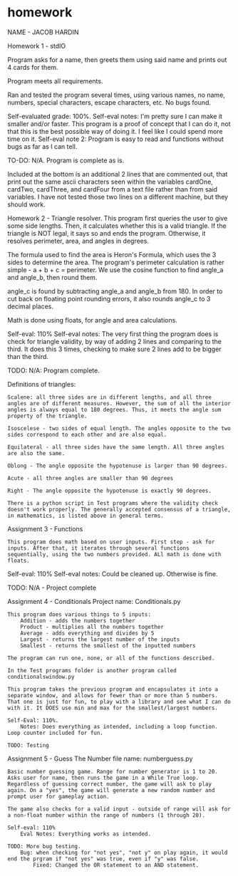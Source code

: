 # homework

NAME - JACOB HARDIN

Homework 1 - stdIO

Program asks for a name, then greets them using said name and prints out 4 cards for them.

Program meets all requirements.

Ran and tested the program several times, using various names, no name, numbers, special characters, escape characters, etc. No bugs found.

Self-evaluated grade: 100%.
Self-eval notes: I'm pretty sure I can make it smaller and/or faster. This program is a proof of concept that I can do it, not that this is the best possible way of doing it. I feel like I could spend more time on it.
Self-eval note 2: Program is easy to read and functions without bugs as far as I can tell.

TO-DO: N/A. Program is complete as is.


Included at the bottom is an additional 2 lines that are commented out, that print out the same ascii characters seen within the variables cardOne, cardTwo, cardThree, and cardFour from a text file rather than from said variables. I have not tested those two lines on a different machine, but they should work.



Homework 2 - Triangle resolver.
This program first queries the user to give some side lengths. Then, it calculates whether this is a valid triangle. If the triangle is NOT legal, it says so and ends the program. Otherwise, it resolves perimeter, area, and angles in degrees.

The formula used to find the area is Heron's Formula, which uses the 3 sides to determine the area. The program's perimeter calculation is rather simple - a + b + c = perimeter. We use the cosine function to find angle_a and angle_b, then round them.

angle_c is found by subtracting angle_a and angle_b from 180. In order to cut back on floating point rounding errors, it also rounds angle_c to 3 decimal places.

Math is done using floats, for angle and area calculations.

Self-eval: 110%
Self-eval notes: The very first thing the program does is check for triangle validity, by way of adding 2 lines and comparing to the third. It does this 3 times, checking to make sure 2 lines add to be bigger than the third.

TODO:
    N/A: Program complete.

Definitions of triangles: 

    Scalene: all three sides are in different lengths, and all three angles are of different measures. However, the sum of all the interior angles is always equal to 180 degrees. Thus, it meets the angle sum property of the triangle.

    Isoscelese - two sides of equal length. The angles opposite to the two sides correspond to each other and are also equal.

    Equilateral - all three sides have the same length. All three angles are also the same.

    Oblong - The angle opposite the hypotenuse is larger than 90 degrees.

    Acute - all three angles are smaller than 90 degrees

    Right - The angle opposite the hypotenuse is exactly 90 degrees.

    There is a python script in Test programs where the validity check doesn't work properly. The generally accepted consensus of a triangle, in mathematics, is listed above in general terms.

 Assignment 3 - Functions

    This program does math based on user inputs. First step - ask for inputs. After that, it iterates through several functions sequentially, using the two numbers provided. ALl math is done with floats.

Self-eval: 110%
Self-eval notes: Could be cleaned up. Otherwise is fine.

TODO:
    N/A - Project complete


Assignment 4 - Conditionals
    Project name: Conditionals.py

    This program does various things to 5 inputs:
        Addition - adds the numbers together
        Product - multiplies all the numbers together
        Average - adds everything and divides by 5
        Largest - returns the largest number of the inputs
        Smallest - returns the smallest of the inputted numbers
    
    The program can run one, none, or all of the functions described.

    In the Test programs folder is another program called conditionalswindow.py
    
    This program takes the previous program and encapsulates it into a separate window, and allows for fewer than or more than 5 numbers. That one is just for fun, to play with a library and see what I can do with it. It DOES use min and max for the smallest/largest numbers.

    Self-Eval: 110%.
        Notes: Does everything as intended, including a loop function. Loop counter included for fun.

    TODO: Testing


Assignment 5 - Guess The Number
    file name: numberguess.py

    Basic number guessing game. Range for number generator is 1 to 20. Asks user for name, then runs the game in a While True loop. Regardless of guessing correct number, the game will ask to play again. On a "yes", the game will generate a new random number and prompt user for gameplay action.

    The game also checks for a valid input - outside of range will ask for a non-float number within the range of numbers (1 through 20).

    Self-eval: 110%
        Eval Notes: Everything works as intended.

    TODO: More bug testing.
        Bug: when checking for "not yes", "not y" on play again, it would end the prgram if "not yes" was true, even if "y" was false.
            Fixed: Changed the OR statement to an AND statement.
        
